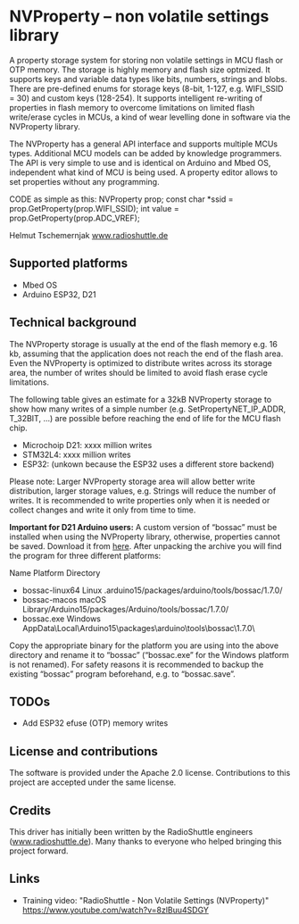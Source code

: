 # NVProperty – non volatile settings library

A property storage system for storing non volatile settings in MCU flash or OTP memory. The storage is highly memory and flash size optmized. It supports keys and variable data types like bits, numbers, strings and blobs. There are pre-defined enums for storage keys (8-bit, 1-127, e.g. WIFI_SSID = 30) and custom keys (128-254). It supports intelligent re-writing of properties in flash memory to overcome limitations on limited flash write/erase cycles in MCUs, a kind of wear levelling done in software via the NVProperty library.

The NVProperty has a general API interface and supports multiple MCUs types. Additional MCU models can be added by knowledge programmers. The API is very simple to use and is identical on Arduino and Mbed OS, independent what kind of MCU is being used. A property editor allows to set properties without any programming.

CODE as simple as this:
NVProperty prop;
const char *ssid = prop.GetProperty(prop.WIFI_SSID);
int value =  prop.GetProperty(prop.ADC_VREF);

Helmut Tschemernjak
www.radioshuttle.de

## Supported platforms
- Mbed OS
- Arduino ESP32, D21

## Technical background
The NVProperty storage is usually at the end of the flash memory e.g. 16 kb, assuming that the application does not reach the end of the flash area. Even the NVProperty is optimized to distribute writes across its storage area, the number of writes should be limited to avoid flash erase cycle limitations.

The following table gives an estimate for a 32kB NVProperty storage to show how many writes of a simple number (e.g. SetPropertyNET_IP_ADDR, T_32BIT, ...) are possible before reaching the end of life for the MCU flash chip.

- Microchoip D21:	xxxx million writes
- STM32L4:		xxxx million writes
- ESP32: 		(unkown because the ESP32 uses a different store backend) 

Please note: Larger NVProperty storage area will allow better write distribution, larger storage values, e.g. Strings will reduce the number of writes. It is recommended to write properties only when it is needed or collect changes and write it only from time to time.

__Important for D21 Arduino users:__ A custom version of “bossac” must be installed when using the NVProperty library, otherwise, properties cannot be saved. Download it from [here](https://www.radioshuttle.de/wp-content/uploads/2018/10/BOSSAC.zip).
After unpacking the archive you will find the program for three different platforms:

Name	Platform	Directory
- bossac-linux64	Linux	.arduino15/packages/arduino/tools/bossac/1.7.0/
- bossac-macos	macOS	Library/Arduino15/packages/Arduino/tools/bossac/1.7.0/
- bossac.exe	Windows	AppData\Local\Arduino15\packages\arduino\tools\bossac\1.7.0\

Copy the appropriate binary for the platform you are using into the above directory and rename it to “bossac” (“bossac.exe” for the Windows platform is not renamed). For safety reasons it is recommended to backup the existing “bossac” program beforehand, e.g. to “bossac.save”.


## TODOs
- Add ESP32 efuse (OTP) memory writes

## License and contributions

The software is provided under the Apache 2.0 license. Contributions to this project are accepted under the same license.

##  Credits
This driver has initially been written by the RadioShuttle engineers (www.radioshuttle.de). Many thanks to everyone who helped bringing this project forward.

##  Links
- Training video: "RadioShuttle - Non Volatile Settings (NVProperty)" https://www.youtube.com/watch?v=8zlBuu4SDGY
